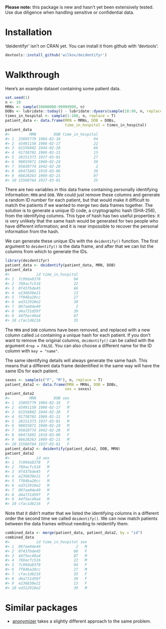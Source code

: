 
**Please note:** this package is new and hasn’t yet been extensively
tested. Use due diligence when handling sensitive or confidential data.

# Installation

‘deidentifyr’ isn’t on CRAN yet. You can install it from github with
‘devtools’:

``` r
devtools::install_github('wilkox/deidentifyr')
```

# Walkthrough

Here’s an example dataset containing some patient data.

``` r
set.seed(1)
n <- 10
MRNs <- sample(10000000:99999999, n)
DOBs <- lubridate::today() - lubridate::dyears(sample(18:99, n, replace = T))
times_in_hospital <- sample(1:100, n, replace = T)
patient_data <- data.frame(MRN = MRNs, DOB = DOBs, 
                           time_in_hospital = times_in_hospital)
patient_data
#>         MRN        DOB time_in_hospital
#> 1  33895779 1984-02-18               94
#> 2  43491150 1986-02-17               22
#> 3  61556802 1944-02-28               66
#> 4  91738701 1969-02-21               13
#> 5  28151373 1937-03-01               27
#> 6  90855071 1960-02-24               39
#> 7  95020774 1942-02-28                2
#> 8  69471801 1919-03-06               39
#> 9  66620263 1969-02-21               87
#> 10 15560764 1937-03-01               35
```

There are two variables in this data frame containing personally
identifying information: `MRN` and `DOB`. We could just remove these
columns and generate a random ID number for each patient, but that would
make it difficult to match the patients if we wanted to merge two data
frames together. The solution is to generate a unique ID code, a
cryptographic hash (SHA-256), from the identifying columns. This type of
hash has two useful properties: it is very unlikely that the same hash
would be generated for two people who have different information; and it
is near impossible to recover the personal information from the hash.

We can generate these unique IDs with the `deidentify()` function. The
first argument to `deidentify()` is the data frame, and after that we
can list the columns from which to generate the IDs.

``` r
library(deidentifyr)
patient_data <- deidentify(patient_data, MRN, DOB)
patient_data
#>            id time_in_hospital
#> 1  7c99da8378               94
#> 2  769acfc516               22
#> 3  0f437bde45               66
#> 4  e236830e21               13
#> 5  7f04ba20cc               27
#> 6  ed312918e2               39
#> 7  097ae04e49                2
#> 8  d4a731d59f               39
#> 9  44f5ec49a4               87
#> 10 cfac1d6216               35
```

The `MRN` and `DOB` columns have been removed, and replaced with a new
column called `id` containing a unique hash for each patient. If you
don’t want to remove the original columns, `deidentify()` can be
called with the argument `drop = FALSE`. You can also choose a different
name for the ID column with `key = "name"`.

The same identifying details will always generate the same hash. This
means that a different data frame deidentified in the same way will have
the same IDs for each patient.

``` r
sexes <- sample(c("F", "M"), n, replace = T)
patient_data2 <- data.frame(MRN = MRNs, DOB = DOBs, 
                           sex = sexes)
patient_data2
#>         MRN        DOB sex
#> 1  33895779 1984-02-18   F
#> 2  43491150 1986-02-17   M
#> 3  61556802 1944-02-28   F
#> 4  91738701 1969-02-21   F
#> 5  28151373 1937-03-01   M
#> 6  90855071 1960-02-24   M
#> 7  95020774 1942-02-28   M
#> 8  69471801 1919-03-06   F
#> 9  66620263 1969-02-21   M
#> 10 15560764 1937-03-01   F
patient_data2 <- deidentify(patient_data2, DOB, MRN)
patient_data2
#>            id sex
#> 1  7c99da8378   F
#> 2  769acfc516   M
#> 3  0f437bde45   F
#> 4  e236830e21   F
#> 5  7f04ba20cc   M
#> 6  ed312918e2   M
#> 7  097ae04e49   M
#> 8  d4a731d59f   F
#> 9  44f5ec49a4   M
#> 10 cfac1d6216   F
```

Note that it didn’t matter that we listed the identifying columns in a
different order the second time we called `deidentify()`. We can now
match patients between the data frames without needing to reidentify
them.

``` r
combined_data <- merge(patient_data, patient_data2, by = "id")
combined_data
#>            id time_in_hospital sex
#> 1  097ae04e49                2   M
#> 2  0f437bde45               66   F
#> 3  44f5ec49a4               87   M
#> 4  769acfc516               22   M
#> 5  7c99da8378               94   F
#> 6  7f04ba20cc               27   M
#> 7  cfac1d6216               35   F
#> 8  d4a731d59f               39   F
#> 9  e236830e21               13   F
#> 10 ed312918e2               39   M
```

# Similar packages

  - [anonymizer](https://github.com/paulhendricks/anonymizer) takes a
    slightly different approach to the same problem.
